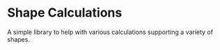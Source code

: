 # Shape Calculations

A simple library to help with various calculations supporting a variety of shapes.
